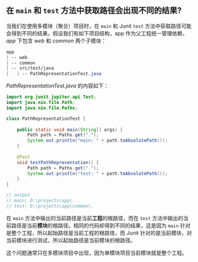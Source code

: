 ## 在 `main` 和 `test`  方法中获取路径会出现不同的结果?

当我们在使用多模块（聚合）项目时，在 `main` 和 Junit `test` 方法中获取路径可能会得到不同的结果。假设我们有如下项目结构，app 作为父工程统一管理依赖，*app* 下包含 *web* 和 *common* 两个子模块：

```css
app
| -- web
| -- common
| -- src/test/java
|	| -- PathRepresentationTest.java
```

*PathRepresentationTest.java* 的内容如下：

```java
import org.junit.jupiter.api.Test;
import java.nio.file.Path;
import java.nio.file.Paths;

class PathRepresentationTest {
    
    public static void main(String[] args) {
        Path path = Paths.get(".");
        System.out.println("main: " + path.toAbsolutePath());
    }
    
    @Test
    void testPathRepresentation() {
        Path path = Paths.get(".");
        System.out.println("test: " + path.toAbsolutePath());
    }
}

// output
// main: D:\projects\app\.
// test: D:\projects\app\common\.
```

在 `main` 方法中输出的当前路径是当前**工程**的根路径，而在 `test` 方法中输出的当前路径是当前**模块**的根路径。相同的代码却得到不同的结果，这是因为 `main` 针对是整个工程，所以起始路径是当前工程的根路径，而 Junit 针对的是当前模块，对当前模块进行测试，所以起始路径是当前模块的根路径。

这个问题通常只在多模块项目中出现，因为单模块项目当前模块就是整个工程。

 

